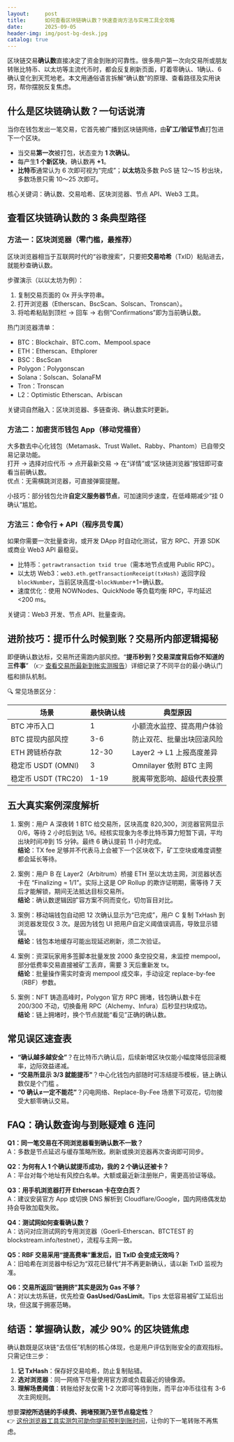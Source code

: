 ```yaml
---
layout:     post
title:      如何查看区块链确认数？快速查询方法与实用工具全攻略
date:       2025-09-05
header-img: img/post-bg-desk.jpg
catalog: true
---
```


区块链交易**确认数**直接决定了资金到账的可靠性。很多用户第一次向交易所或朋友转账比特币、以太坊等主流代币时，都会反复刷新页面，盯着零确认、1确认、6确认变化到天荒地老。本文用通俗语言拆解“确认数”的原理、查看路径及实用诀窍，帮你摆脱反复焦虑。

## 什么是区块链确认数？一句话说清

当你在钱包发出一笔交易，它首先被广播到区块链网络，由**矿工/验证节点**打包进下一个区块。  
- 当交易**第一次**被打包，状态变为 **1 次确认**。  
- 每产生**1 个新区块**，确认数再 **+1**。  
- **比特币**通常认为 6 次即可视为“完成”；**以太坊**及多数 PoS 链 12～15 秒出块，多数场景只需 10～25 次即可。

核心关键词：确认数、交易哈希、区块浏览器、节点 API、Web3 工具。

## 查看区块链确认数的 3 条典型路径

### 方法一：区块浏览器（零门槛，最推荐）

区块浏览器相当于互联网时代的“谷歌搜索”，只要把**交易哈希**（TxID）粘贴进去，就能秒查确认数。

步骤演示（以以太坊为例）：  
1. 复制交易页面的 0x 开头字符串。  
2. 打开浏览器（Etherscan、BscScan、Solscan、Tronscan）。  
3. 将哈希粘贴到顶栏 → 回车 → 右侧“Confirmations”即为当前确认数。

热门浏览器清单：  
- BTC：Blockchair、BTC.com、Mempool.space  
- ETH：Etherscan、Ethplorer  
- BSC：BscScan  
- Polygon：Polygonscan  
- Solana：Solscan、SolanaFM  
- Tron：Tronscan  
- L2：Optimistic Etherscan、Arbiscan  

关键词自然融入：区块浏览器、多链查询、确认数实时更新。

### 方法二：加密货币钱包 App（移动党福音）

大多数去中心化钱包（Metamask、Trust Wallet、Rabby、Phantom）已自带交易记录功能。  
打开 → 选择对应代币 → 点开最新交易 → 在“详情”或“区块链浏览器”按钮即可查看当前确认数。  
优点：无需横跳浏览器，可直接弹窗提醒。

小技巧：部分钱包允许**自定义服务器节点**，可加速同步速度，在低峰期减少“挂 0 确认”尴尬。

### 方法三：命令行 + API（程序员专属）

如果你需要一次批量查询，或开发 DApp 时自动化测试，官方 RPC、开源 SDK 或商业 Web3 API 最稳妥。

- 比特币：`getrawtransaction txid true`（需本地节点或用 Public RPC）。  
- 以太坊 Web3：`web3.eth.getTransactionReceipt(txHash)` 返回字段 `blockNumber`，当前区块高度-`blockNumber`+1=确认数。  
- 速度优化：使用 NOWNodes、QuickNode 等负载均衡 RPC，平均延迟 <200 ms。

关键词：Web3 开发、节点 API、批量查询。

## 进阶技巧：提币什么时候到账？交易所内部逻辑揭秘

即便确认数达标，交易所还需跑内部风控。“****提币秒到？交易深度背后你不知道的三件事****” （👉 [查看交易所最新到帐实测报告](https://okxdog.com/)）详细记录了不同平台的最小确认门槛和排队机制。

🔍 常见场景区分：

| 场景                 | 最快确认线 | 典型原因                      |
|----------------------|------------|-------------------------------|
| BTC 冲币入口         | 1          | 小额流水监控、提高用户体验    |
| BTC 提现内部风控     | 3-6        | 防止双花、批量出块回滚风险    |
| ETH 跨链桥存款       | 12-30      | Layer2 → L1 上报高度差异      |
| 稳定币 USDT (OMNI)   | 3          | Omnilayer 依附 BTC 主网       |
| 稳定币 USDT (TRC20)  | 1-19       | 脱离带宽影响、超级代表投票    |

## 五大真实案例深度解析

1. 案例：用户 A 深夜转 1 BTC 给交易所，区块高度 820,300，浏览器官网显示 0/6，等待 2 小时后到达 1/6。经核实现象为冬季比特币算力短暂下调，平均出块时间冲到 15 分钟。最终 6 确认提前 11 小时完成。  
   **结论**：TX fee 足够并不代表马上会被下一个区块收下，矿工空块或难度调整都会延长等待。

2. 案例：用户 B 在 Layer2（Arbitrum）桥接 ETH 至以太坊主网，浏览器状态卡在 “Finalizing = 1/1”。实际上这是 OP Rollup 的欺诈证明期，需等待 7 天后才能解锁，期间无法抵达目标交易所。  
   **结论**：确认数逻辑因扩容方案不同而变化，切勿盲目对比。

3. 案例：移动端钱包自动把 12 次确认显示为“已完成”，用户 C 复制 TxHash 到浏览器发现仅 3 次。是因为钱包 UI 把用户自定义阈值误调高，导致显示错误。  
   **结论**：钱包本地缓存可能出现延迟刷新，须二次验证。

4. 案例：资深玩家用多签脚本批量发放 2000 条空投交易，未监控 mempool，部分低费率交易直接被矿工丢弃，需要 3 天后重新发 tx。  
   **结论**：批量操作需实时查询 mempool 成交率，手动设定 replace-by-fee（RBF）参数。

5. 案例：NFT 铸造高峰时，Polygon 官方 RPC 拥堵，钱包确认数卡在 200/300 不动，切换备用 RPC（Alchemy、Infura）后秒显扫块成功。  
   **结论**：链上拥堵时，换个节点就能“看见”正确的确认数。

## 常见误区速查表

- **“确认越多越安全”**？在比特币六确认后，后续新增区块仅能小幅度降低回滚概率，边际效益递减。  
- **“交易所显示 3/3 就能提币”**？中心化钱包内部随时可冻结提币模板，链上确认数仅是个门槛 。  
- **“0 确认≠一定不能花”**？闪电网络、Replace-By-Fee 场景下可双花，切勿接受大额零确认交易。

## FAQ：确认数查询与到账疑难 6 连问

**Q1：同一笔交易在不同浏览器看到确认数不一致？**  
A：多数是节点延迟与缓存策略所致。刷新或换浏览器再次查询即可同步。

**Q2：为何有人 1 个确认就提币成功，我的 2 个确认还被卡？**  
A：平台对每个地址有风控白名单。大额或最近新注册账户，需更高验证等级。

**Q3：用手机浏览器打开 Etherscan 卡在空白页？**  
A：建议安装官方 App 或切换 DNS 解析到 Cloudflare/Google，国内网络偶发劫持会导致加载失败。

**Q4：测试网如何查看确认数？**  
A：访问对应测试网的专用浏览器（Goerli-Etherscan、BTCTEST 的 blockstream.info/testnet），流程与主网一致。

**Q5：RBF 交易采用“提高费率”重发后，旧 TxID 会变成无效吗？**  
A：旧哈希在浏览器中标记为“双花已替代”并不再更新确认，请以新 TxID 监视为准。

**Q6：交易所返回“链拥挤”其实是因为 Gas 不够？**  
A：对以太坊系链，优先检查 **GasUsed/GasLimit**。Tips 太低容易被矿工延后出块，但这属于拥塞范畴。

## 结语：掌握确认数，减少 90% 的区块链焦虑

确认数既是区块链“去信任”机制的核心体现，也是用户评估到账安全的直观指标。只需记住三步：

1. **记 TxHash**：保存好交易哈希，防止复制贴错。  
2. **选对浏览器**：同一网络下尽量使用官方源或负载最近的镜像源。  
3. **理解场景阈值**：转账给好友仅需 1-2 次即可等待到账，而平台冲币往往有 3-6 次主网规则。

想要**深挖所选链的手续费、拥堵预测乃至节点稳定性**？  
👉 [这份浏览器工具实测包可助你提前预判到账时间](https://okxdog.com/)，让你的下一笔转账不再焦虑。